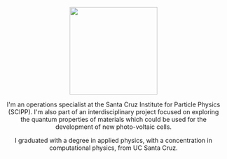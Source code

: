 <p align="center">
  <img src="jpr_hs.JPG" width="200">
  
<div style="text-align: center"> I'm an operations specialist at the Santa Cruz Institute for Particle Physics (SCIPP). I'm also part of an interdisciplinary project focused on exploring the quantum properties of materials which could be used for the development of new photo-voltaic cells.

I graduated with a degree in applied physics, with a concentration in computational physics, from UC Santa Cruz.</div>
